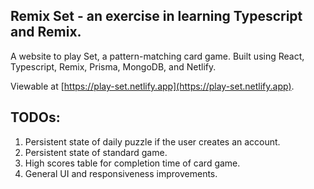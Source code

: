 ## Remix Set - an exercise in learning Typescript and Remix.

A website to play Set, a pattern-matching card game. Built using React, Typescript, Remix, Prisma, MongoDB, and Netlify.

Viewable at [https://play-set.netlify.app](https://play-set.netlify.app).

## TODOs:
1. Persistent state of daily puzzle if the user creates an account.
2. Persistent state of standard game.
3. High scores table for completion time of card game.
4. General UI and responsiveness improvements.